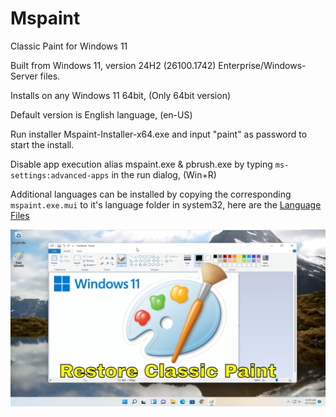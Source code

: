 # Mspaint
Classic Paint for Windows 11

Built from Windows 11, version 24H2 (26100.1742) Enterprise/Windows-Server files.

Installs on any Windows 11 64bit, (Only 64bit version)

Default version is English language, (en-US)

Run installer Mspaint-Installer-x64.exe and input "paint" as password to start the install.

Disable app execution alias mspaint.exe & pbrush.exe by typing `ms-settings:advanced-apps`
in the run dialog, (Win+R)

Additional languages can be installed by copying the corresponding `mspaint.exe.mui` to it's language folder
in system32, here are the [Language Files](https://github.com/dobbelina/Mspaint/tree/main/Language%20Files)

<p align="center"><img src="Classic-Paint.jpg" width="600" /></p>
